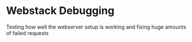 # Webstack Debugging

Testing how well the webserver setup is working and fixing huge amounts of failed requests
